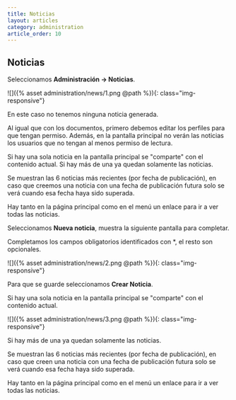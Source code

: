 ```yaml
---
title: Noticias
layout: articles
category: administration
article_order: 10
---
```

## Noticias

Seleccionamos **Administración -> Noticias**.

![]({% asset administration/news/1.png @path %}){: class="img-responsive"}

En este caso no tenemos ninguna noticia generada.

Al igual que con los documentos, primero debemos editar los perfiles para que tengan permiso. Además, en la pantalla principal no verán las noticias los usuarios que no tengan al menos permiso de lectura.

Si hay una sola noticia en la pantalla principal se "comparte" con el contenido actual. Si hay más de una ya quedan solamente las noticias.

Se muestran las 6 noticias más recientes (por fecha de publicación), en caso que creemos una noticia con una fecha de publicación futura solo se verá cuando esa fecha haya sido superada.

Hay tanto en la página principal como en el menú un enlace para ir a ver todas las noticias.

Seleccionamos **Nueva noticia**, muestra la siguiente pantalla para completar.

Completamos los campos obligatorios identificados con *, el resto son opcionales.

![]({% asset administration/news/2.png @path %}){: class="img-responsive"}

Para que se guarde seleccionamos **Crear Noticia**.

Si hay una sola noticia en la pantalla principal se "comparte" con el contenido actual.

![]({% asset administration/news/3.png @path %}){: class="img-responsive"}

Si hay más de una ya quedan solamente las noticias.

Se muestran las 6 noticias más recientes (por fecha de publicación), en caso que creen una noticia con una fecha de publicación futura solo se verá cuando esa fecha haya sido superada.

Hay tanto en la página principal como en el menú un enlace para ir a ver todas las noticias.
